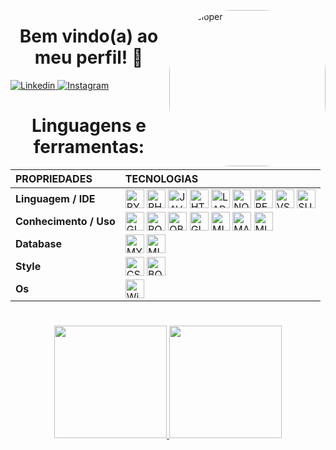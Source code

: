 <img min_width="450px" max-width="250" width="250" align="right" alt="Developer" style="border-radius:100px" src="https://pngimage.net/wp-content/uploads/2018/06/web-developer-png-2.png" alt="web developer png 2"></a>

<h1 align="center">Bem vindo(a) ao meu perfil! 👋</h1>
<p>  
</p>
    </h1>
    <div align="left">
        <a href="https://www.linkedin.com/in/aygon-cordeiro-7b63a0214/" target="_blank">
            <img alt="Linkedin" src="https://img.shields.io/badge/LinkedIn-0077B5?style=for-the-badge&logo=linkedin&logoColor=white">
        </a>
        <a href="https://www.instagram.com/aygon_matheus/" target="_blank">
            <img alt="Instagram" src="https://img.shields.io/badge/Instagram-E4405F?style=for-the-badge&logo=instagram&logoColor=white">
    </a>
</div>



##

<h1 align="center">Linguagens e ferramentas:</h1>
<div style="display: inline_block;" align="center">

|  **PROPRIEDADES** | **TECNOLOGIAS** |
| :---------        |     :---------  |
|**Linguagem / IDE** | <img align="center" alt="PYTHON" height="30" src="https://img.shields.io/badge/Python-FFD43B?style=for-the-badge&logo=python&logoColor=blue"> <img align="center" alt="PHP" height="30" src="https://img.shields.io/badge/PHP-777BB4?style=for-the-badge&logo=php&logoColor=white"> <img align="center" alt="JAVASCRIPT" height="30" src="https://img.shields.io/badge/JavaScript-323330?style=for-the-badge&logo=javascript&logoColor=F7DF1E"> <img align="center" alt="HTML" height="30" src="https://img.shields.io/badge/HTML5-E34F26?style=for-the-badge&logo=html5&logoColor=white"> <img align="center" alt="LARAVEL" height="30" src="https://img.shields.io/badge/Laravel-FF2D20?style=for-the-badge&logo=laravel&logoColor=white"> <img align="center" alt="NODE JS" height="30" src="https://img.shields.io/badge/Node.js-339933?style=for-the-badge&logo=nodedotjs&logoColor=white"> <img align="center" alt="REACT JS" height="30" src="https://img.shields.io/badge/React-20232A?style=for-the-badge&logo=react&logoColor=61DAFB"> <img align="center" alt="VSCODE" height="30" src="https://img.shields.io/badge/VSCode-blue?&style=for-the-badge&logo=visual-studio&logoColor=white"> <img align="center" alt="SUBLIME TEXT" height="30" src="https://img.shields.io/badge/sublime_text-%23575757.svg?&style=for-the-badge&logo=sublime-text&logoColor=important"> |
|**Conhecimento / Uso** |  <img align="center" alt="GIT" height="30" src="https://img.shields.io/badge/git-61210B?&style=for-the-badge&logo=git&logoColor=white"> <img align="center" alt="POSTMAN" height="30" src="https://img.shields.io/badge/Postman-FF6C37?style=for-the-badge&logo=Postman&logoColor=white"> <img align="center" alt="OBSIDIAN" height="30" src="https://img.shields.io/badge/obsidian-0d1533?& style=for-the-badge&logo=obsidian&logoColor=white"> <img align="center" alt="GITHUB" height="30" src="https://img.shields.io/badge/GitHub-100000?style=for-the-badge&logo=github&logoColor=white"> <img align="center" alt="MICROSOFT POWER BI" height="30" src="https://img.shields.io/badge/PowerBI-F2C811?style=for-the-badge&logo=Power%20BI&logoColor=white"> <img align="center" alt="MARKDOWN" height="30" src="https://img.shields.io/badge/Markdown-000000?style=for-the-badge&logo=markdown&logoColor=white"> <img align="center" alt="MICROSOFT OFFICE" height="30" src="https://img.shields.io/badge/Microsoft_Office-D83B01?style=for-the-badge&logo=microsoft-office&logoColor=white">|
|**Database** |  <img align="center" alt="MYSQL" height="30" src="https://img.shields.io/badge/MySQL-005C84?style=for-the-badge&logo=mysql&logoColor=white"> <img align="center" alt="MICROSOFT SQL SERVER" height="30" src="https://img.shields.io/badge/Microsoft_SQL_Server-CC2927?style=for-the-badge&logo=microsoft-sql-server&logoColor=white">
 | **Style** |  <img align="center" alt="CSS" height="30" src="https://img.shields.io/badge/css-007ACC?style=for-the-badge&logo=css3&logoColor=white"> <img align="center" alt="BOOTSTRAP" height="30" src="https://img.shields.io/badge/Bootstrap-563D7C?style=for-the-badge&logo=bootstrap&logoColor=white"> |
|**Os** | <img align="center" alt="Windows" height="30" src="https://img.shields.io/badge/windows-862d59?style=for-the-badge&logo=windows&logoColor=white">|
</div>


# 

<div align="center">
  <a href="https://github.com/AygonCordeiro">
  <img height="180em" src="https://github-readme-stats.vercel.app/api?username=AygonCordeiro&show_icons=true&theme=dracula&include_all_commits=true&count_private=true"/>
  <img height="180em" src="https://github-readme-stats.vercel.app/api/top-langs/?username=AygonCordeiro&layout=compact&langs_count=7&theme=dracula"/>
</div>                     

#

</p>
      
  
